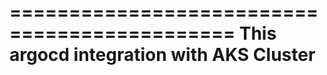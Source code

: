 =============================================
This argocd  integration with AKS Cluster
=============================================
